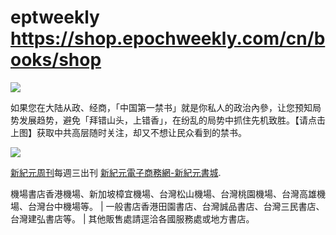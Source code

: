# eptweekly https://shop.epochweekly.com/cn/books/shop
<a id="user-content-header" target="_blank" href="https://d2s2wi1fnz3swh.cloudfront.net/cn/books/shop?m=https://d2s2wi1fnz3swh.cloudfront.net&amp;u=1001web"><img border="0" src="https://user-images.githubusercontent.com/17622788/49050167-14c82800-f1b0-11e8-8dad-84a50f55e334.jpg" style="max-width:100%;"></a>
<p>如果您在大陆从政、经商，「中国第一禁书」就是你私人的政治內參，让您预知局势发展趋势，避免「拜错山头，上错香」，在纷乱的局势中抓住先机致胜。【请点击上图】获取中共高层随时关注，却又不想让民众看到的禁书。
</p>
<p><a id="user-content-header" target="_blank" href="https://d2s2wi1fnz3swh.cloudfront.net/cn/books/shop?m=https://d2s2wi1fnz3swh.cloudfront.net&amp;u=1001web"><img src="https://user-images.githubusercontent.com/17622788/49050169-14c82800-f1b0-11e8-9cb2-265580891306.jpg"></p>
<p><a id="user-content-xjyweekly" target="_blank" href="https://github.com/xjy16/weekly/blob/master/README.md">新紀元周刊</a>每週三出刊
<a id="user-content-xjybook" target="_blank" href="https://d2s2wi1fnz3swh.cloudfront.net/cn/books/shop?m=https://d2s2wi1fnz3swh.cloudfront.net&amp;u=1001web">新紀元電子商務網-新紀元書城</a>.</p>
<p>機場書店香港機場、新加坡樟宜機場、台灣松山機場、台灣桃園機場、台灣高雄機場、台灣台中機場等。 | 一般書店香港田園書店、台灣誠品書店、台灣三民書店、台灣建弘書店等。   | 其他販售處請逕洽各國服務處或地方書店。</p>
